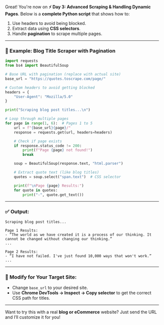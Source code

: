 Great! You're now on **⚡ Day 3: Advanced Scraping & Handling Dynamic Pages**. Below is a **complete Python script** that shows how to:

1. Use headers to avoid being blocked.
2. Extract data using **CSS selectors**.
3. Handle **pagination** to scrape multiple pages.

---

### 🐍 Example: Blog Title Scraper with Pagination

```python
import requests
from bs4 import BeautifulSoup

# Base URL with pagination (replace with actual site)
base_url = "https://quotes.toscrape.com/page/"

# Custom headers to avoid getting blocked
headers = {
    "User-Agent": "Mozilla/5.0"
}

print("Scraping blog post titles...\n")

# Loop through multiple pages
for page in range(1, 6):  # Pages 1 to 5
    url = f"{base_url}{page}/"
    response = requests.get(url, headers=headers)

    # Check if page exists
    if response.status_code != 200:
        print(f"Page {page} not found!")
        break

    soup = BeautifulSoup(response.text, "html.parser")

    # Extract quote text (like blog titles)
    quotes = soup.select("span.text")  # CSS selector

    print(f"\nPage {page} Results:")
    for quote in quotes:
        print("-", quote.get_text())
```

---

### ✅ Output:

```
Scraping blog post titles...

Page 1 Results:
- “The world as we have created it is a process of our thinking. It cannot be changed without changing our thinking.”
...

Page 2 Results:
- “I have not failed. I've just found 10,000 ways that won't work.”
...
```

---

### 🔁 Modify for Your Target Site:

* Change `base_url` to your desired site.
* Use **Chrome DevTools → Inspect → Copy selector** to get the correct CSS path for titles.

---

Want to try this with a real **blog or eCommerce** website? Just send the URL and I’ll customize it for you!
